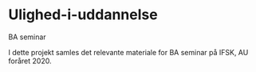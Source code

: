 # Ulighed-i-uddannelse
BA seminar

I dette projekt samles det relevante materiale for BA seminar på IFSK, AU foråret 2020.
